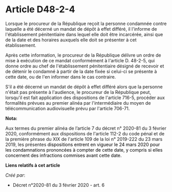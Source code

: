 # Article D48-2-4

Lorsque le procureur de la République reçoit la personne condamnée contre laquelle a été décerné un mandat de dépôt à effet
différé, il l'informe de l'établissement pénitentiaire dans lequel elle doit être incarcérée, ainsi que de la date et des
horaires auxquels elle doit se présenter à cet établissement.

Après cette information, le procureur de la République délivre un ordre de mise à exécution de ce mandat conformément à
l'article D. 48-2-5, qui donne ordre au chef de l'établissement pénitentiaire désigné de recevoir et de détenir le condamné à
partir de la date fixée si celui-ci se présente à cette date, ou de l'en informer dans le cas contraire.

S'il a été décerné un mandat de dépôt à effet différé alors que la personne n'était pas présente à l'audience, le procureur
de la République peut, lorsqu'il est fait application des dispositions de l'article 716-5, procéder aux formalités prévues au
premier alinéa par l'intermédiaire du moyen de télécommunication audiovisuelle prévu par l'article 706-71.

**Nota:**

Aux termes du premier alinéa de l’article 7 du décret n° 2020-81 du 3 février 2020, conformément aux dispositions de
l'article 112-2 du code pénal et de la première phrase du XIX de l'article 109 de la loi n° 2019-222 du 23 mars 2019, les
présentes 
  <font color="black">dispositions entrent en vigueur le 24 mars 2020 pour les condamnations prononcées à compter de cette
date, y compris si elles concernent des infractions commises avant cette date.</font>

**Liens relatifs à cet article**

_Créé par_:

  - Décret n°2020-81 du 3 février 2020 - art. 6
